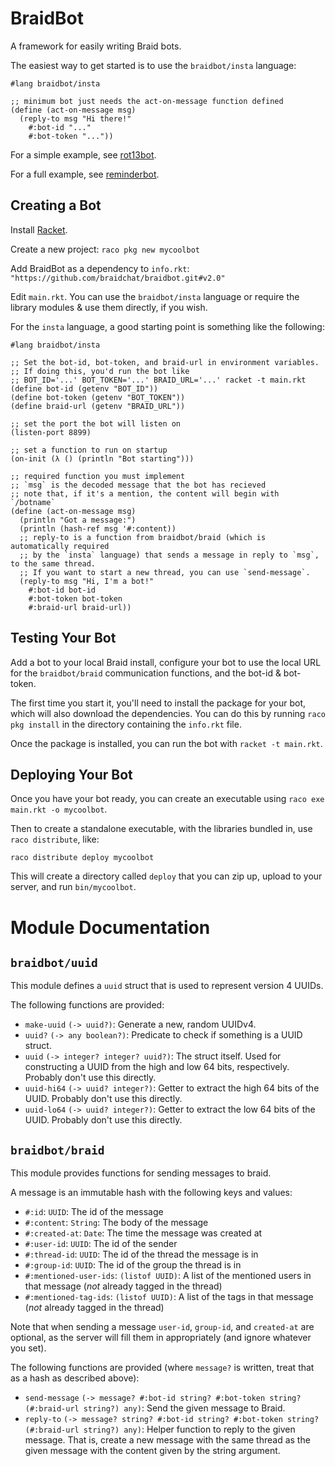 BraidBot
========

A framework for easily writing Braid bots.

The easiest way to get started is to use the `braidbot/insta` language:

```racket
#lang braidbot/insta

;; minimum bot just needs the act-on-message function defined
(define (act-on-message msg)
  (reply-to msg "Hi there!"
    #:bot-id "..."
    #:bot-token "..."))
```

For a simple example, see [rot13bot](https://github.com/braidchat/rot13bot).

For a full example, see [reminderbot](https://github.com/braidchat/reminderbot).

## Creating a Bot

Install [Racket](https://download.racket-lang.org/).

Create a new project: `raco pkg new mycoolbot`

Add BraidBot as a dependency to `info.rkt`: `"https://github.com/braidchat/braidbot.git#v2.0"`

Edit `main.rkt`.
You can use the `braidbot/insta` language or require the library modules & use them directly, if you wish.

For the `insta` language, a good starting point is something like the following:

```racket
#lang braidbot/insta

;; Set the bot-id, bot-token, and braid-url in environment variables.
;; If doing this, you'd run the bot like
;; BOT_ID='...' BOT_TOKEN='...' BRAID_URL='...' racket -t main.rkt
(define bot-id (getenv "BOT_ID"))
(define bot-token (getenv "BOT_TOKEN"))
(define braid-url (getenv "BRAID_URL"))

;; set the port the bot will listen on
(listen-port 8899)

;; set a function to run on startup
(on-init (λ () (println "Bot starting")))

;; required function you must implement
;; `msg` is the decoded message that the bot has recieved
;; note that, if it's a mention, the content will begin with `/botname`
(define (act-on-message msg)
  (println "Got a message:")
  (println (hash-ref msg '#:content))
  ;; reply-to is a function from braidbot/braid (which is automatically required
  ;; by the `insta` language) that sends a message in reply to `msg`, to the same thread.
  ;; If you want to start a new thread, you can use `send-message`.
  (reply-to msg "Hi, I'm a bot!"
    #:bot-id bot-id
    #:bot-token bot-token
    #:braid-url braid-url))
```

## Testing Your Bot

Add a bot to your local Braid install, configure your bot to use the local URL for the `braidbot/braid` communication functions, and the bot-id & bot-token.

The first time you start it, you'll need to install the package for your bot, which will also download the dependencies.
You can do this by running `raco pkg install` in the directory containing the `info.rkt` file.

Once the package is installed, you can run the bot with `racket -t main.rkt`.

## Deploying Your Bot

Once you have your bot ready, you can create an executable using `raco exe main.rkt -o mycoolbot`.

Then to create a standalone executable, with the libraries bundled in, use `raco distribute`, like:

`raco distribute deploy mycoolbot`

This will create a directory called `deploy` that you can zip up, upload to your server, and run `bin/mycoolbot`.

# Module Documentation

## `braidbot/uuid`

This module defines a `uuid` struct that is used to represent version 4 UUIDs.

The following functions are provided:

  - `make-uuid` `(-> uuid?)`: Generate a new, random UUIDv4.
  - `uuid?` `(-> any boolean?)`: Predicate to check if something is a UUID struct.
  - `uuid` `(-> integer? integer? uuid?)`: The struct itself. Used for constructing a UUID from the high and low 64 bits, respectively. Probably don't use this directly.
  - `uuid-hi64` `(-> uuid? integer?)`: Getter to extract the high 64 bits of the UUID. Probably don't use this directly.
  - `uuid-lo64` `(-> uuid? integer?)`: Getter to extract the low 64 bits of the UUID. Probably don't use this directly.

## `braidbot/braid`

This module provides functions for sending messages to braid.

A message is an immutable hash with the following keys and values:

  - `#:id`: `UUID`: The id of the message
  - `#:content`: `String`: The body of the message
  - `#:created-at`: `Date`: The time the message was created at
  - `#:user-id`: `UUID`: The id of the sender
  - `#:thread-id`: `UUID`: The id of the thread the message is in
  - `#:group-id`: `UUID`: The id of the group the thread is in
  - `#:mentioned-user-ids`: `(listof UUID)`: A list of the mentioned users in that message (*not* already tagged in the thread)
  - `#:mentioned-tag-ids`: `(listof UUID)`: A list of the tags in that message (*not* already tagged in the thread)

Note that when sending a message `user-id`, `group-id`, and `created-at` are optional, as the server will fill them in appropriately (and ignore whatever you set).

The following functions are provided (where `message?` is written, treat that as a hash as described above):

  - `send-message` `(-> message? #:bot-id string? #:bot-token string? (#:braid-url string?) any)`: Send the given message to Braid.
  - `reply-to` `(-> message? string? #:bot-id string? #:bot-token string? (#:braid-url string?) any)`: Helper function to reply to the given message. That is, create a new message with the same thread as the given message with the content given by the string argument.
